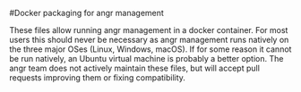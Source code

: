 #Docker packaging for angr management

These files allow running angr management in a docker container.
For most users this should never be necessary as angr management runs natively on the three major OSes (Linux, Windows, macOS).
If for some reason it cannot be run natively, an Ubuntu virtual machine is probably a better option.
The angr team does not actively maintain these files, but will accept pull requests improving them or fixing compatibility.
